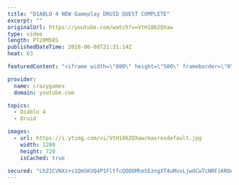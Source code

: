 ```yaml
---
title: "DIABLO 4 NEW Gameplay DRUID QUEST COMPLETE"
excerpt: ""
originalUrl: https://youtube.com/watch?v=VtH1862QXaw
type: video
length: PT20M58S
publishedDateTime: 2020-06-08T21:31:14Z
heat: 63

featuredContent: "<iframe width=\"800\" height=\"500\" frameborder=\"0\" src=\"https://www.youtube.com/embed/VtH1862QXaw\" allow=\"accelerometer; autoplay; encrypted-media; gyroscope; picture-in-picture\" allowfullscreen></iframe>"

provider:
  name: crazygames
  domain: youtube.com

topics:
  - Diablo 4
  - Druid

images:
  - url: https://i.ytimg.com/vi/VtH1862QXaw/maxresdefault.jpg
    width: 1280
    height: 720
    isCached: true

secured: "LhZ1CVNXz+s1QmSKVQ4P1FltfcQOODMheSEzngXT4uMuvLjwdCwTcNRFiKROec9LyEfvowUO3/Wj3TOfWlu/qzgh9Tkd7L6AbeIqZx2FBK3cnM7BKeM8ii2ilKqNsKr/V3eyFbVBo/GXyRL/F1QzqaSeqmMKyzs+2mDOiL/wOGKGhlfF3Tz4gv3tb+f1IjvjiVTYTLKLDYC2VxZoUErGwLHR89Ch7vWvCq96EuQgTwNDqW1k/uTAtZJt7u876zN0XS9GRxziXbAaNQ+VXFACgqsOMfQpBrhoHBD4z0nacBDLdRCzkCLDtEH5EWKkcD8Cewd83AWfeeVJOg5EZPkyXCcHpJFHqToxBmQWAZZNMQvnV4N2BVTIbuusf7kNmD0WDnRSGo1Q3c/CAFc3Evm15K+GIT7tt0PubCYyCN6eNiU=;PZDOjidPigrncXpKd9qlUg=="
---
```


